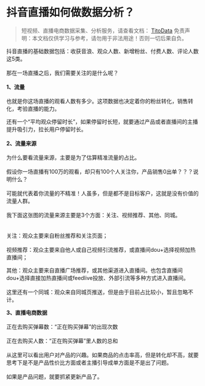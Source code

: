 # 抖音直播如何做数据分析？


>
> 短视频、直播电商数据采集、分析服务，请查看文档： [TitoData](https://www.titodata.com?from=douyinarticle)
> 免责声明：本文档仅供学习与参考，请勿用于非法用途！否则一切后果自负。
> 



抖音直播的基础数据包括：收获音浪、观众人数、新增粉丝、付费人数、评论人数这5类。<br >
<br >那在一场直播之后，我们需要关注的是什么呢？<br >
<br >**1、流量**<br >
<br >也就是你这场直播的观看人数有多少。这项数据也决定着你的粉丝转化，销售转化，考验直播的能力。 

还有一个“平均观众停留时长”，如果停留时长短，就要通过产品或者直播间的主播提升吸引力，拉长用户停留时长。<br >
<br >**2、流量来源**<br >
<br >为什么要看流量来源，主要是为了估算精准流量的占比。<br >
<br >假设你一场直播有100万的观看，却只有100个人关注你，产品销售0出单？？？说明什么？<br >
<br >可能就代表着你流量的不精准！人虽多，但是都不是目标客户，这就是没有价值的流量人群。<br >
<br >我下面这张图的流量来源主要是3个方面：关注、视频推荐、其他、同城。<br >
<br >
<br >关注：观众主要来自粉丝推荐和关注页面；<br >
<br >视频推荐：观众主要来自他人或自己视频引流推荐，或直播间dou+选择视频加热直播间；

其他：观众主要来自直播广场推荐，或其他渠道进入直播间。也包含直播间dou+选择直接加热直播间或feedlive投放、外部引流等多种方式进入直播间。<br >
<br >这里还有一个同城：观众来自同城页推送，但是由于目前占比较小，暂且忽略不计。

**3、直播电商数据**<br >
<br >正在去购买弹幕数：“正在购买弹幕”的出现次数<br >
<br >正在去购买人数：“正在购买弹幕”里人数的总和<br >
<br >从这里可以看出用户对产品的兴趣。如果商品的点击率高，但是转化却不高，就要思考下是不是产品性价比方面或者主播引导成单方面是不是出了问题。<br >
<br >如果是产品问题，就要抓紧更新产品了。
